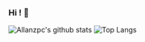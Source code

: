 ### Hi ! 👋

![Allanzpc's github stats](https://github-readme-stats.vercel.app/api?username=allanzpc&show_icons=true) ![Top Langs](https://github-readme-stats.vercel.app/api/top-langs/?username=allanzpc&layout=compact)
